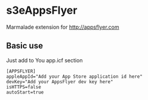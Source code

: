 s3eAppsFlyer
============

Marmalade extension for http://appsflyer.com


Basic use
---------

Just add to You app.icf section

    [APPSFLYER]
    appleAppId="Add your App Store application id here"
    devKey="Add your AppsFlyer dev key here"
    isHTTPS=false
    autoStart=true

